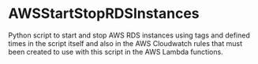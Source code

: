 # AWSStartStopRDSInstances

Python script to start and stop AWS RDS instances using tags and defined times in the script itself and also in the AWS Cloudwatch rules that must been created to use with this script in the AWS Lambda functions.
